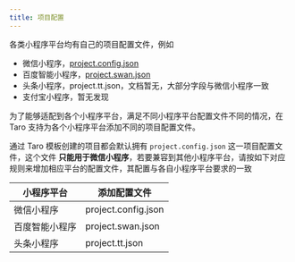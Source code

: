 ```yaml
---
title: 项目配置
---
```


各类小程序平台均有自己的项目配置文件，例如

* 微信小程序，[project.config.json](https://developers.weixin.qq.com/miniprogram/dev/devtools/projectconfig.html?search-key=%E9%A1%B9%E7%9B%AE%E9%85%8D%E7%BD%AE)
* 百度智能小程序，[project.swan.json](https://smartprogram.baidu.com/docs/develop/devtools/projectconfig/)
* 头条小程序，project.tt.json，文档暂无，大部分字段与微信小程序一致
* 支付宝小程序，暂无发现

为了能够适配到各个小程序平台，满足不同小程序平台配置文件不同的情况，在 Taro 支持为各个小程序平台添加不同的项目配置文件。

通过 Taro 模板创建的项目都会默认拥有 `project.config.json` 这一项目配置文件，这个文件 **只能用于微信小程序**，若要兼容到其他小程序平台，请按如下对应规则来增加相应平台的配置文件，其配置与各自小程序平台要求的一致

| 小程序平台 | 添加配置文件 |
| - | - |
| 微信小程序 | project.config.json |
| 百度智能小程序 | project.swan.json |
| 头条小程序 | project.tt.json |
